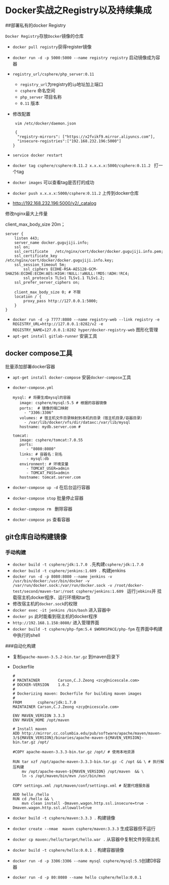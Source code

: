 # Docker实战之Registry以及持续集成

##部署私有的docker Registry

`Docker Registry`存放`Docker`镜像的仓库

* `docker pull registry`获得register镜像

* `docker run -d -p 5000:5000 --name registry registry` 启动镜像成为容器

* `registry_url/csphere/php_server:0.11`
  * `registry_url`为registry的`ip`地址加上端口
  * `csphere` 命名空间
  * `php_server` 项目名称
  * `0.11` 版本

* 修改配置

  ````
   vim /etc/docker/daemon.json
   
   {
    "registry-mirrors": ["https://x2fvikf9.mirror.aliyuncs.com"],
    "insecure-registries":["192.168.232.196:5000"]
  }
  ````

* `service docker restart`

* `docker tag csphere/csphere:0.11.2 x.x.x.x:5000/csphere:0.11.2 ` 打一个tag

* `docker images` 可以查看tag是否打的成功

* `docker push x.x.x.x:5000/csphere:0.11.2` 上传到docker仓库

* http://192.168.232.196:5000/v2/_catalog

修改nginx最大上传量

client_max_body_size 20m；

````
server {
	listen 443;
	server_name docker.gugujiji.info;
	ssl on;
	ssl_certificate   /etc/nginx/cert/docker/docker.gugujiji.info.pem;
	ssl_certificate_key  /etc/nginx/cert/docker/docker.gugujiji.info.key;
	ssl_session_timeout 5m;
    	ssl_ciphers ECDHE-RSA-AES128-GCM-SHA256:ECDHE:ECDH:AES:HIGH:!NULL:!aNULL:!MD5:!ADH:!RC4;
    	ssl_protocols TLSv1 TLSv1.1 TLSv1.2;
	ssl_prefer_server_ciphers on;
	
	client_max_body_size 0; # 不限
	location / {
		proxy_pass http://127.0.0.1:5000;
	}
}
````



* `docker run -d -p 7777:8080 --name registry-web --link registry -e REGISTRY_URL=http://127.0.0.1:8282/v2 -e REGISTRY_NAME=127.0.0.1:8282 hyper/docker-registry-web` 图形化管理
* `apt-get install gitlab-runner` 安装工具

## docker compose工具

批量添加部署docker容器

* `apt-get install docker-compose` 安装`docker-compose`工具

* `docker-compose.yml`

  ```shell
  mysql: # 将要生成mysql的容器
     image: csphere/mysql:5.5 # 根据的容器镜像 
     ports:  # 镜像的端口映射
       - "3306:3306"
     volumes: # 宿主机文件目录映射到本机的目录（宿主机目录/容器目录）
       - /var/lib/docker/vfs/dir/dataxc:/var/lib/mysql
     hostname: mydb.server.com # 

  tomcat:
     image: csphere/tomcat:7.0.55
     ports:
        - "8080:8080"
     links: # 容器名：别名
        - mysql:db
     environment: # 环境变量
        - TOMCAT_USER=admin
        - TOMCAT_PASS=admin
     hostname: tomcat.server.com
  ```

* `docker-compose up -d` 在后台运行容器

* `docker-compose stop` 批量停止容器

* `docker-compose rm ` 删除容器

* `docker-compose ps` 查看容器

## git仓库自动构建镜像

### 手动构建

* `docker build -t csphere/jdk:1.7.0 .`先构建`csphere/jdk:1.7.0`
* `docker build -t csphere/jenkins:1.609 .` 构建jenkins
* `docker run -d -p 8080:8080 --name jenkins -v /usr/bin/docker:/usr/bin/docker -v /var/run/docker.sock:/var/run/docker.sock -v /root/docker-test/second/maven-tar:/root csphere/jenkins:1.609 ` 运行`jebkins`并 挂载宿主机docker程序、运行环境和tar包
* 修改宿主机的`docker.sock`的权限
* `docker exec -it jenkins /bin/bash` 进入容器中
* `docker ps` 此时能看到宿主机的docker程序
* `http://192.168.1.158:8080/` 进入管理界面
* `docker build -t csphere/php-fpm:5.4 $WORKSPACE/php-fpm` 在界面中构建中执行的shell

###自动化构建

* 复制`apache-maven-3.5.2-bin.tar.gz` 到maven目录下

* Dockerfile

  ```shell
  #
  # MAINTAINER        Carson,C.J.Zeong <zcy@nicescale.com>
  # DOCKER-VERSION    1.6.2
  #
  # Dockerizing maven: Dockerfile for building maven images
  #
  FROM       csphere/jdk:1.7.0
  MAINTAINER Carson,C.J.Zeong <zcy@nicescale.com>

  ENV MAVEN_VERSION 3.3.3
  ENV MAVEN_HOME /opt/maven

  # Install maven
  ADD http://mirror.cc.columbia.edu/pub/software/apache/maven/maven-3/${MAVEN_VERSION}/binaries/apache-maven-${MAVEN_VERSION}-bin.tar.gz /opt/

  #COPY apache-maven-3.3.3-bin.tar.gz /opt/ # 使用本地资源

  RUN tar xzf /opt/apache-maven-3.3.3-bin.tar.gz -C /opt && \ # 执行解压构建
      mv /opt/apache-maven-${MAVEN_VERSION} /opt/maven  && \
      ln -s /opt/maven/bin/mvn /usr/bin/mvn

  COPY settings.xml /opt/maven/conf/settings.xml # 配置代理服务器

  ADD hello /hello
  RUN cd /hello && \
      mvn clean install -Dmaven.wagon.http.ssl.insecure=true -Dmaven.wagon.http.ssl.allowall=true
  ```

* `docker build -t csphere/maven:3.3.3 .` 构建镜像

* `docker create --nmae  maven csphere/maven:3.3.3` 生成容器但不运行

* `docker cp maven:/hello/target/hello.war .` 从容器中复制文件到宿主机

* `docker build -t csphere/hello:0.0.1 .` 构建容器镜像

* `docker run -d -p 3306:3306 --name mysql csphere/mysql:5.5`创建DB容器

* `docker run -d -p 80:8080 --name hello csphere/hello:0.0.1` 
